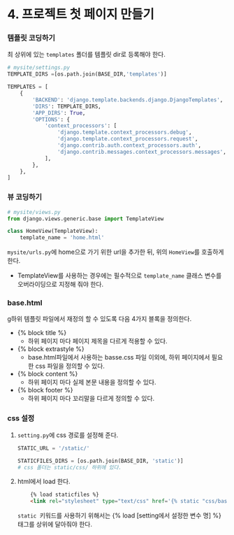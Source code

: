 # 4. 프로젝트 첫 페이지 만들기

### 템플릿 코딩하기

최 상위에 있는 `templates` 폴더를 템플릿 dir로 등록해야 한다.

```python
# mysite/settings.py
TEMPLATE_DIRS =[os.path.join(BASE_DIR,'templates')]

TEMPLATES = [
    {
        'BACKEND': 'django.template.backends.django.DjangoTemplates',
        'DIRS': TEMPLATE_DIRS,
        'APP_DIRS': True,
        'OPTIONS': {
            'context_processors': [
                'django.template.context_processors.debug',
                'django.template.context_processors.request',
                'django.contrib.auth.context_processors.auth',
                'django.contrib.messages.context_processors.messages',
            ],
        },
    },
]
```



### 뷰 코딩하기

```python
# mysite/views.py
from django.views.generic.base import TemplateView

class HomeView(TemplateView):
    template_name = 'home.html'
```

`mysite/urls.py`에 home으로 가기 위한 url을 추가한 뒤, 위의 `HomeView`를 호출하게 한다.

- TemplateView를 사용하는 경우에는 필수적으로 `template_name` 클래스 변수를 오버라이딩으로 지정해 줘야 한다.



### base.html

g하위 템플릿 파일에서 재정의 할 수 있도록 다음 4가지 블록을 정의한다.

- {% block title %}
  - 하위 페이지 마다 페이지 제목을 다르게 적용할 수 있다.
- {% block extrastyle %}
  - base.html파일에서 사용하는 basse.css 파일 이외에, 하위 페이지에서 필요한 css 파일을 정의할 수 있다.
- {% block content %}
  - 하위 페이지 마다 실제 본문 내용을 정의할 수 있다.
- {% block footer %}
  - 하위 페이지 마다 꼬리말을 다르게 정의할 수 있다.



### css 설정

1. `setting.py`에 css 경로를 설정해 준다.

   ```python
   STATIC_URL = '/static/'
   
   STATICFILES_DIRS = [os.path.join(BASE_DIR, 'static')]
   # css 폴더는 static/css/ 하위에 있다.
   ```

2. html에서 load 한다.

   ```html
       {% load staticfiles %}
       <link rel="stylesheet" type="text/css" href='{% static "css/base.css" %}'/>
   ```

   `static `키워드를 사용하기 위해서는 {% load [setting에서 설정한 변수 명] %} 태그를 상위에 달아줘야 한다.